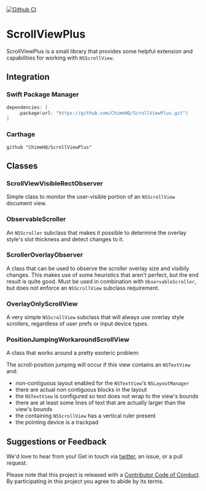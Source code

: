 [![Github CI](https://github.com/ChimeHQ/ScrollViewPlus/workflows/CI/badge.svg)](https://github.com/ChimeHQ/ScrollViewPlus/actions)

# ScrollViewPlus

ScrollViewPlus is a small library that provides some helpful extension and capabilities for working with `NSScrollView`.

## Integration

### Swift Package Manager

```swift
dependencies: [
    .package(url: "https://github.com/ChimeHQ/ScrollViewPlus.git")
]
```

### Carthage

```
github "ChimeHQ/ScrollViewPlus"
```

## Classes

### ScrollViewVisibleRectObserver

Simple class to monitor the user-visible portion of an `NSScrollView` document view.

### ObservableScroller

An `NSScroller` subclass that makes it possible to determine the overlay style's slot thickness and detect changes to it.

### ScrollerOverlayObserver

A class that can be used to observe the scroller overlay size and visibily changes. This makes use of some heuristics that aren't perfect, but the end result is quite good. Must be used in combination with `ObservableScroller`, but does not enforce an `NSScrollView` subclass requirement.

### OverlayOnlyScrollView

A very simple `NSScrollView` subclass that will always use overlay style scrollers, regardless of user prefs or input device types.

### PositionJumpingWorkaroundScrollView

A class that works around a pretty esoteric problem:

The scroll-position jumping will occur if this view contains an `NSTextView` and:

- non-contiguous layout enabled for the `NSTextView`'s `NSLayoutManager`
- there are actual non contiguous blocks in the layout
- the `NSTextView` is configured so text does not wrap to the view's bounds
- there are at least some lines of text that are actually larger than the view's bounds
- the containing `NSScrollView` has a vertical ruler present
- the pointing device is a trackpad

## Suggestions or Feedback

We'd love to hear from you! Get in touch via [twitter](https://twitter.com/chimehq), an issue, or a pull request.

Please note that this project is released with a [Contributor Code of Conduct](CODE_OF_CONDUCT.md). By participating in this project you agree to abide by its terms.
